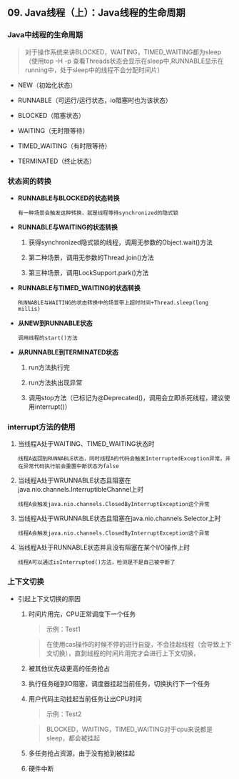 ## 09. Java线程（上）：Java线程的生命周期

### Java中线程的生命周期

  > 对于操作系统来讲BLOCKED，WAITING，TIMED_WAITING都为sleep（使用top -H -p 查看Threads状态会显示在sleep中,RUNNABLE显示在running中，处于sleep中的线程不会分配时间片）

  - NEW（初始化状态）
  
  - RUNNABLE（可运行/运行状态，io阻塞时也为该状态）
  
  - BLOCKED（阻塞状态）
  
  - WAITING（无时限等待）
  
  - TIMED_WAITING（有时限等待）
  
  - TERMINATED（终止状态）
  
### 状态间的转换
  
  - **RUNNABLE与BLOCKED的状态转换**
  
        有一种场景会触发这种转换，就是线程等待synchronized的隐式锁
  
  - **RUNNABLE与WAITING的状态转换**
  
     1. 获得synchronized隐式锁的线程，调用无参数的Object.wait()方法
     
     2. 第二种场景，调用无参数的Thread.join()方法
     
     3. 第三种场景，调用LockSupport.park()方法
     
  - **RUNNABLE与TIMED_WAITING的状态转换**

        RUNNABLE与WAITING的状态转换中的场景带上超时时间+Thread.sleep(long millis)
     
  - **从NEW到RUNNABLE状态**
  
        调用线程的start()方法

  - **从RUNNABLE到TERMINATED状态**
  
      1. run方法执行完
     
      2. run方法执出现异常
     
      3. 调用stop方法（已标记为@Deprecated()，调用会立即杀死线程，建议使用interrupt()）
     
### interrupt方法的使用

  1. 当线程A处于WAITING、TIMED_WAITING状态时
  
         线程A返回到RUNNABLE状态，同时线程A的代码会触发InterruptedException异常，并在异常代码执行前会重置中断状态为false
  
  2. 当线程A处于WRUNNABLE状态且阻塞在java.nio.channels.InterruptibleChannel上时
  
         线程A会触发java.nio.channels.ClosedByInterruptException这个异常
  
  3. 当线程A处于WRUNNABLE状态且阻塞在java.nio.channels.Selector上时       

         线程A会触发java.nio.channels.ClosedByInterruptException这个异常
     
  4. 当线程A处于RUNNABLE状态并且没有阻塞在某个I/O操作上时
  
         线程A可以通过isInterrupted()方法，检测是不是自己被中断了      

### 上下文切换

  - 引起上下文切换的原因
  
    1. 时间片用完，CPU正常调度下一个任务
        
       > 示例：Test1
       
       > 在使用cas操作的时候不停的进行自旋，不会挂起线程（会导致上下文切换），直到线程的时间片用完才会进行上下文切换，
       
    2. 被其他优先级更高的任务抢占
    3. 执行任务碰到IO阻塞，调度器挂起当前任务，切换执行下一个任务
    4. 用户代码主动挂起当前任务让出CPU时间
       
       > 示例：Test2
       
       > BLOCKED，WAITING，TIMED_WAITING对于cpu来说都是sleep，都会被挂起
       
    5. 多任务抢占资源，由于没有抢到被挂起
    6. 硬件中断